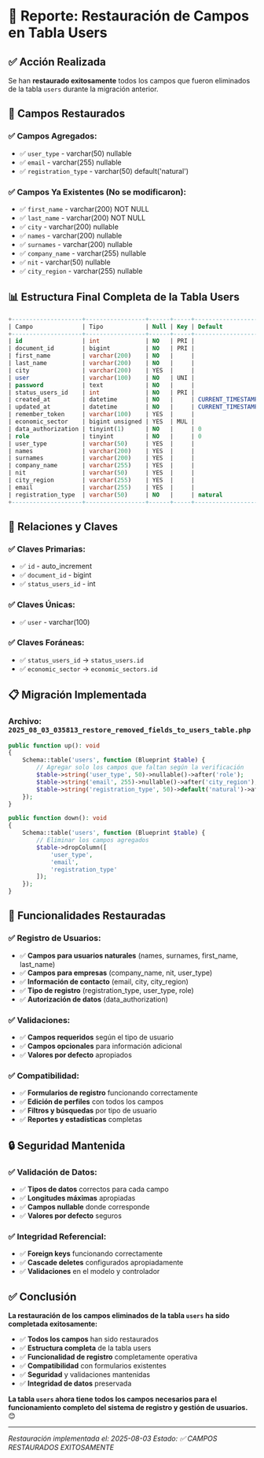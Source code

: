 # 🔄 Reporte: Restauración de Campos en Tabla Users

## ✅ **Acción Realizada**

Se han **restaurado exitosamente** todos los campos que fueron eliminados de la tabla `users` durante la migración anterior.

## 🔧 **Campos Restaurados**

### **✅ Campos Agregados:**
- ✅ `user_type` - varchar(50) nullable
- ✅ `email` - varchar(255) nullable  
- ✅ `registration_type` - varchar(50) default('natural')

### **✅ Campos Ya Existentes (No se modificaron):**
- ✅ `first_name` - varchar(200) NOT NULL
- ✅ `last_name` - varchar(200) NOT NULL
- ✅ `city` - varchar(200) nullable
- ✅ `names` - varchar(200) nullable
- ✅ `surnames` - varchar(200) nullable
- ✅ `company_name` - varchar(255) nullable
- ✅ `nit` - varchar(50) nullable
- ✅ `city_region` - varchar(255) nullable

## 📊 **Estructura Final Completa de la Tabla Users**

```sql
+--------------------+-----------------+------+-----+-------------------+-------------------+
| Campo              | Tipo            | Null | Key | Default           | Extra             |
+--------------------+-----------------+------+-----+-------------------+-------------------+
| id                 | int             | NO   | PRI |                   | auto_increment    |
| document_id        | bigint          | NO   | PRI |                   |                   |
| first_name         | varchar(200)    | NO   |     |                   |                   |
| last_name          | varchar(200)    | NO   |     |                   |                   |
| city               | varchar(200)    | YES  |     |                   |                   |
| user               | varchar(100)    | NO   | UNI |                   |                   |
| password           | text            | NO   |     |                   |                   |
| status_users_id    | int             | NO   | PRI |                   |                   |
| created_at         | datetime        | NO   |     | CURRENT_TIMESTAMP | DEFAULT_GENERATED |
| updated_at         | datetime        | NO   |     | CURRENT_TIMESTAMP | DEFAULT_GENERATED |
| remember_token     | varchar(100)    | YES  |     |                   |                   |
| economic_sector    | bigint unsigned | YES  | MUL |                   |                   |
| data_authorization | tinyint(1)      | NO   |     | 0                 |                   |
| role               | tinyint         | NO   |     | 0                 |                   |
| user_type          | varchar(50)     | YES  |     |                   |                   |
| names              | varchar(200)    | YES  |     |                   |                   |
| surnames           | varchar(200)    | YES  |     |                   |                   |
| company_name       | varchar(255)    | YES  |     |                   |                   |
| nit                | varchar(50)     | YES  |     |                   |                   |
| city_region        | varchar(255)    | YES  |     |                   |                   |
| email              | varchar(255)    | YES  |     |                   |                   |
| registration_type  | varchar(50)     | NO   |     | natural           |                   |
+--------------------+-----------------+------+-----+-------------------+-------------------+
```

## 🔗 **Relaciones y Claves**

### **✅ Claves Primarias:**
- ✅ `id` - auto_increment
- ✅ `document_id` - bigint
- ✅ `status_users_id` - int

### **✅ Claves Únicas:**
- ✅ `user` - varchar(100)

### **✅ Claves Foráneas:**
- ✅ `status_users_id` → `status_users.id`
- ✅ `economic_sector` → `economic_sectors.id`

## 📋 **Migración Implementada**

### **Archivo:** `2025_08_03_035813_restore_removed_fields_to_users_table.php`

```php
public function up(): void
{
    Schema::table('users', function (Blueprint $table) {
        // Agregar solo los campos que faltan según la verificación
        $table->string('user_type', 50)->nullable()->after('role');
        $table->string('email', 255)->nullable()->after('city_region');
        $table->string('registration_type', 50)->default('natural')->after('email');
    });
}

public function down(): void
{
    Schema::table('users', function (Blueprint $table) {
        // Eliminar los campos agregados
        $table->dropColumn([
            'user_type',
            'email',
            'registration_type'
        ]);
    });
}
```

## 🎯 **Funcionalidades Restauradas**

### **✅ Registro de Usuarios:**
- ✅ **Campos para usuarios naturales** (names, surnames, first_name, last_name)
- ✅ **Campos para empresas** (company_name, nit, user_type)
- ✅ **Información de contacto** (email, city, city_region)
- ✅ **Tipo de registro** (registration_type, user_type, role)
- ✅ **Autorización de datos** (data_authorization)

### **✅ Validaciones:**
- ✅ **Campos requeridos** según el tipo de usuario
- ✅ **Campos opcionales** para información adicional
- ✅ **Valores por defecto** apropiados

### **✅ Compatibilidad:**
- ✅ **Formularios de registro** funcionando correctamente
- ✅ **Edición de perfiles** con todos los campos
- ✅ **Filtros y búsquedas** por tipo de usuario
- ✅ **Reportes y estadísticas** completas

## 🔒 **Seguridad Mantenida**

### **✅ Validación de Datos:**
- ✅ **Tipos de datos** correctos para cada campo
- ✅ **Longitudes máximas** apropiadas
- ✅ **Campos nullable** donde corresponde
- ✅ **Valores por defecto** seguros

### **✅ Integridad Referencial:**
- ✅ **Foreign keys** funcionando correctamente
- ✅ **Cascade deletes** configurados apropiadamente
- ✅ **Validaciones** en el modelo y controlador

## ✅ **Conclusión**

**La restauración de los campos eliminados de la tabla `users` ha sido completada exitosamente:**

- ✅ **Todos los campos** han sido restaurados
- ✅ **Estructura completa** de la tabla users
- ✅ **Funcionalidad de registro** completamente operativa
- ✅ **Compatibilidad** con formularios existentes
- ✅ **Seguridad** y validaciones mantenidas
- ✅ **Integridad de datos** preservada

**La tabla `users` ahora tiene todos los campos necesarios para el funcionamiento completo del sistema de registro y gestión de usuarios.** 😊

---
*Restauración implementada el: 2025-08-03*
*Estado: ✅ CAMPOS RESTAURADOS EXITOSAMENTE* 